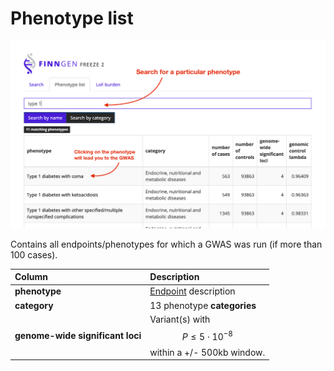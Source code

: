 # Phenotype list

![Genome-wide significant loci = ??](../.gitbook/assets/screenshot_phenotypelist_anno.png)

Contains all endpoints/phenotypes for which a GWAS was run \(if more than 100 cases\). 

| Column | Description |
| :--- | :--- |
| **phenotype** | [Endpoint](../methods/endpoints.md) description |
| **category** | 13 phenotype **categories** |
| **genome-wide significant loci** | Variant\(s\) with $$P \leq 5 \cdot 10^{-8}$$ within a +/- 500kb window. |

